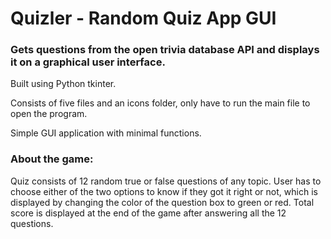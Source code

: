 # Quizler - Random Quiz App GUI

### Gets questions from the open trivia database API and displays it on a graphical user interface.

Built using Python tkinter.

Consists of five files and an icons folder, only have to run the main file to open the program.

Simple GUI application with minimal functions.

### About the game: 
Quiz consists of 12 random true or false questions of any topic.
User has to choose either of the two options to know if they got it right or not, which is displayed by changing the color of the question box to green or red.
Total score is displayed at the end of the game after answering all the 12 questions.
